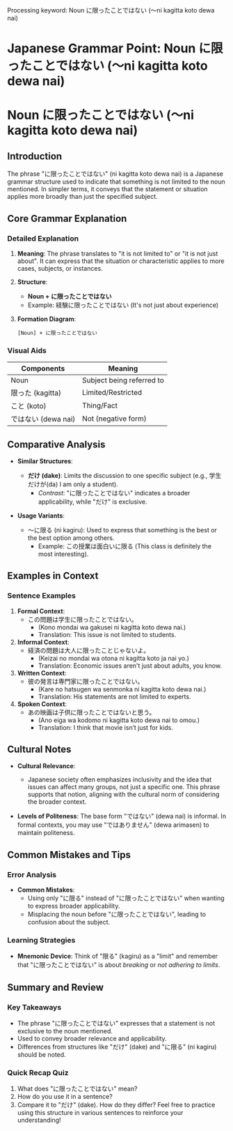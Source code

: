 Processing keyword: Noun に限ったことではない (〜ni kagitta koto dewa nai)
# Japanese Grammar Point: Noun に限ったことではない (〜ni kagitta koto dewa nai)
# Noun に限ったことではない (〜ni kagitta koto dewa nai)
## Introduction
The phrase "に限ったことではない" (ni kagitta koto dewa nai) is a Japanese grammar structure used to indicate that something is not limited to the noun mentioned. In simpler terms, it conveys that the statement or situation applies more broadly than just the specified subject.
## Core Grammar Explanation
### Detailed Explanation
1. **Meaning**: The phrase translates to "it is not limited to" or "it is not just about". It can express that the situation or characteristic applies to more cases, subjects, or instances.
  
2. **Structure**: 
   - **Noun + に限ったことではない**
   - Example: 経験に限ったことではない (It's not just about experience)
3. **Formation Diagram**:
   ```
   [Noun] + に限ったことではない
   ```
### Visual Aids
| Components     | Meaning                       |
|----------------|-------------------------------|
| Noun           | Subject being referred to     |
| 限った (kagitta)| Limited/Restricted            |
| こと (koto)    | Thing/Fact                    |
| ではない (dewa nai) | Not (negative form)      |
## Comparative Analysis
- **Similar Structures**: 
  - **だけ (dake)**: Limits the discussion to one specific subject (e.g., 学生だけが(da) I am only a student).
    - *Contrast*: "に限ったことではない" indicates a broader applicability, while "だけ" is exclusive.
  
- **Usage Variants**:
  - 〜に限る (ni kagiru): Used to express that something is the best or the best option among others.
    - Example: この授業は面白いに限る (This class is definitely the most interesting).
## Examples in Context
### Sentence Examples
1. **Formal Context**:
   - この問題は学生に限ったことではない。
     - (Kono mondai wa gakusei ni kagitta koto dewa nai.)
     - Translation: This issue is not limited to students.
2. **Informal Context**:
   - 経済の問題は大人に限ったことじゃないよ。
     - (Keizai no mondai wa otona ni kagitta koto ja nai yo.)
     - Translation: Economic issues aren't just about adults, you know.
3. **Written Context**:
   - 彼の発言は専門家に限ったことではない。
     - (Kare no hatsugen wa senmonka ni kagitta koto dewa nai.)
     - Translation: His statements are not limited to experts.
4. **Spoken Context**:
   - あの映画は子供に限ったことではないと思う。
     - (Ano eiga wa kodomo ni kagitta koto dewa nai to omou.)
     - Translation: I think that movie isn’t just for kids.
## Cultural Notes
- **Cultural Relevance**: 
  - Japanese society often emphasizes inclusivity and the idea that issues can affect many groups, not just a specific one. This phrase supports that notion, aligning with the cultural norm of considering the broader context.
  
- **Levels of Politeness**: The base form "ではない" (dewa nai) is informal. In formal contexts, you may use "ではありません" (dewa arimasen) to maintain politeness.
## Common Mistakes and Tips
### Error Analysis
- **Common Mistakes**: 
  - Using only "に限る" instead of "に限ったことではない" when wanting to express broader applicability.
  - Misplacing the noun before "に限ったことではない", leading to confusion about the subject.
### Learning Strategies
- **Mnemonic Device**: Think of "限る" (kagiru) as a "limit" and remember that "に限ったことではない" is about *breaking* or *not adhering to limits*.
## Summary and Review
### Key Takeaways
- The phrase "に限ったことではない" expresses that a statement is not exclusive to the noun mentioned.
- Used to convey broader relevance and applicability.
- Differences from structures like "だけ" (dake) and "に限る" (ni kagiru) should be noted.
### Quick Recap Quiz
1. What does "に限ったことではない" mean?
2. How do you use it in a sentence?
3. Compare it to "だけ" (dake). How do they differ?
Feel free to practice using this structure in various sentences to reinforce your understanding!
